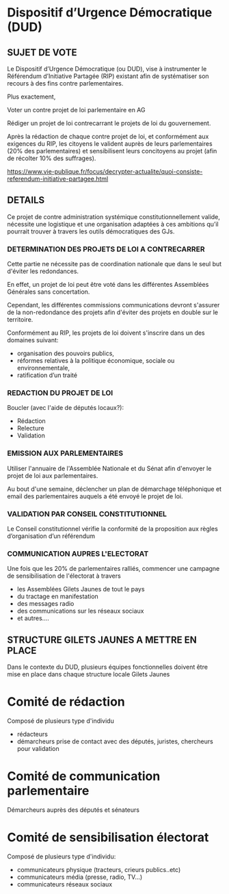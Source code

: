 # Dispositif d’Urgence Démocratique (DUD)


## SUJET DE VOTE

Le Dispositif d’Urgence Démocratique (ou DUD), vise à instrumenter le Référendum d’Initiative Partagée (RIP) existant afin de systématiser son recours à des fins contre parlementaires.

Plus exactement,

Voter un contre projet de loi parlementaire en AG

Rédiger un projet de loi contrecarrant le projets de loi du gouvernement.

Après la rédaction de chaque contre projet de loi, et conformément aux exigences du RIP, les citoyens le valident auprès de leurs parlementaires (20% des parlementaires) et sensibilisent leurs concitoyens au projet (afin de récolter 10% des suffrages).

https://www.vie-publique.fr/focus/decrypter-actualite/quoi-consiste-referendum-initiative-partagee.html

## DETAILS

Ce projet de contre administration systémique constitutionnellement valide, nécessite une logistique et une organisation adaptées à ces ambitions qu’il pourrait trouver à travers les outils démocratiques des GJs.

### DETERMINATION DES PROJETS DE LOI A CONTRECARRER
Cette partie ne nécessite pas de coordination nationale que dans le seul but d'éviter les redondances.

En effet, un projet de loi peut être voté dans les différentes Assemblées Générales sans concertation.

Cependant, les différentes commissions communications devront s'assurer de la non-redondance des projets afin d'éviter des projets en double sur le territoire.

Conformément au RIP, les projets de loi doivent s'inscrire dans un des domaines suivant:
- organisation des pouvoirs publics, 
- réformes relatives à la politique économique, sociale ou environnementale, 
- ratification d’un traité

### REDACTION DU PROJET DE LOI
Boucler (avec l'aide de députés locaux?):
- Rédaction
- Relecture
- Validation

### EMISSION AUX PARLEMENTAIRES
Utiliser l'annuaire de l'Assemblée Nationale et du Sénat afin d'envoyer le projet de loi aux parlementaires.

Au bout d'une semaine, déclencher un plan de démarchage téléphonique et email des parlementaires auquels a été envoyé le projet de loi.

### VALIDATION PAR CONSEIL CONSTITUTIONNEL
Le Conseil constitutionnel vérifie la conformité de la proposition aux règles d’organisation d’un référendum

### COMMUNICATION AUPRES L'ELECTORAT
Une fois que les 20% de parlementaires ralliés, commencer une campagne de sensibilisation de l'électorat à travers
- les Assemblées Gilets Jaunes de tout le pays
- du tractage en manifestation
- des messages radio
- des communications sur les réseaux sociaux
- et autres....


## STRUCTURE GILETS JAUNES A METTRE EN PLACE
Dans le contexte du DUD, plusieurs équipes fonctionnelles doivent être mise en place dans chaque structure locale Gilets Jaunes

# Comité de rédaction
Composé de plusieurs type d'individu
- rédacteurs
- démarcheurs prise de contact avec des députés, juristes, chercheurs pour validation

# Comité de communication parlementaire
Démarcheurs auprès des députés et sénateurs

# Comité de sensibilisation électorat
Composé de plusieurs type d'individu:
- communicateurs physique (tracteurs, crieurs publics..etc)
- communicateurs média (presse, radio, TV...)
- communicateurs réseaux sociaux



